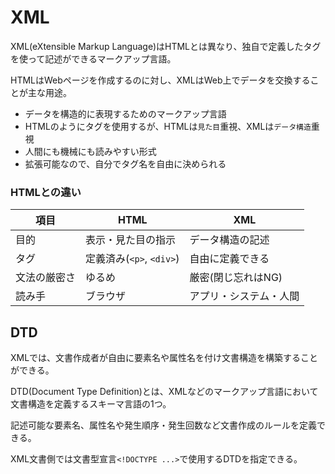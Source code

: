# XML

XML(eXtensible Markup Language)はHTMLとは異なり、独自で定義したタグを使って記述ができるマークアップ言語。

HTMLはWebページを作成するのに対し、XMLはWeb上でデータを交換することが主な用途。

- データを構造的に表現するためのマークアップ言語
- HTMLのようにタグを使用するが、HTMLは`見た目`重視、XMLは`データ構造`重視
- 人間にも機械にも読みやすい形式
- 拡張可能なので、自分でタグ名を自由に決められる

### HTMLとの違い

| 項目         | HTML                     | XML                    |
|--------------|--------------------------|------------------------|
| 目的         | 表示・見た目の指示       | データ構造の記述       |
| タグ         | 定義済み(`<p>`, `<div>`) | 自由に定義できる       |
| 文法の厳密さ | ゆるめ                   | 厳密(閉じ忘れはNG)     |
| 読み手       | ブラウザ                 | アプリ・システム・人間 |

## DTD

XMLでは、文書作成者が自由に要素名や属性名を付け文書構造を構築することができる。

DTD(Document Type Definition)とは、XMLなどのマークアップ言語において文書構造を定義するスキーマ言語の1つ。

記述可能な要素名、属性名や発生順序・発生回数など文書作成のルールを定義できる。

XML文書側では文書型宣言`<!DOCTYPE ...>`で使用するDTDを指定できる。

